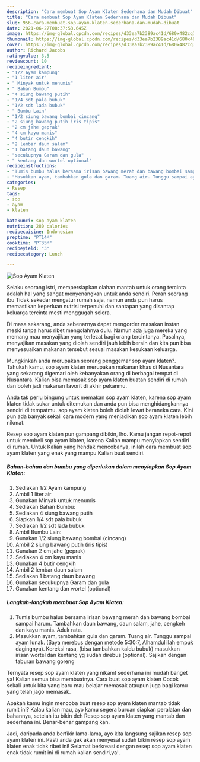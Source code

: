 ```yaml
---
description: "Cara membuat Sop Ayam Klaten Sederhana dan Mudah Dibuat"
title: "Cara membuat Sop Ayam Klaten Sederhana dan Mudah Dibuat"
slug: 956-cara-membuat-sop-ayam-klaten-sederhana-dan-mudah-dibuat
date: 2021-06-27T08:37:53.645Z
image: https://img-global.cpcdn.com/recipes/d33ea7b2389ac41d/680x482cq70/sop-ayam-klaten-foto-resep-utama.jpg
thumbnail: https://img-global.cpcdn.com/recipes/d33ea7b2389ac41d/680x482cq70/sop-ayam-klaten-foto-resep-utama.jpg
cover: https://img-global.cpcdn.com/recipes/d33ea7b2389ac41d/680x482cq70/sop-ayam-klaten-foto-resep-utama.jpg
author: Richard Jacobs
ratingvalue: 3.5
reviewcount: 10
recipeingredient:
- "1/2 Ayam kampung"
- "1 liter air"
- " Minyak untuk menumis"
- " Bahan Bumbu"
- "4 siung bawang putih"
- "1/4 sdt pala bubuk"
- "1/2 sdt lada bubuk"
- " Bumbu Lain"
- "1/2 siung bawang bombai cincang"
- "2 siung bawang putih iris tipis"
- "2 cm jahe geprak"
- "4 cm kayu manis"
- "4 butir cengkih"
- "2 lembar daun salam"
- "1 batang daun bawang"
- "secukupnya Garam dan gula"
- " kentang dan wortel optional"
recipeinstructions:
- "Tumis bumbu halus bersama irisan bawang merah dan bawang bombai sampai harum. Tambahkan daun bawang, daun salam, jahe, cengkeh dan kayu manis. Aduk rata."
- "Masukkan ayam, tambahkan gula dan garam. Tuang air. Tunggu sampai ayam lunak. (Saya merebus dengan metode 5:30:7, Alhamdulillah empuk dagingnya). Koreksi rasa, (bisa tambahkan kaldu bubuk) masukkan irisan wortel dan kentang yg sudah direbus (optional). Sajikan dengan taburan bawang goreng"
categories:
- Resep
tags:
- sop
- ayam
- klaten

katakunci: sop ayam klaten 
nutrition: 280 calories
recipecuisine: Indonesian
preptime: "PT14M"
cooktime: "PT35M"
recipeyield: "3"
recipecategory: Lunch

---
```



![Sop Ayam Klaten](https://img-global.cpcdn.com/recipes/d33ea7b2389ac41d/680x482cq70/sop-ayam-klaten-foto-resep-utama.jpg)

Selaku seorang istri, mempersiapkan olahan mantab untuk orang tercinta adalah hal yang sangat menyenangkan untuk anda sendiri. Peran seorang ibu Tidak sekedar mengatur rumah saja, namun anda pun harus memastikan keperluan nutrisi terpenuhi dan santapan yang disantap keluarga tercinta mesti menggugah selera.

Di masa  sekarang, anda sebenarnya dapat mengorder masakan instan meski tanpa harus ribet mengolahnya dulu. Namun ada juga mereka yang memang mau menyajikan yang terlezat bagi orang tercintanya. Pasalnya, menyajikan masakan yang diolah sendiri jauh lebih bersih dan kita pun bisa menyesuaikan makanan tersebut sesuai masakan kesukaan keluarga. 



Mungkinkah anda merupakan seorang penggemar sop ayam klaten?. Tahukah kamu, sop ayam klaten merupakan makanan khas di Nusantara yang sekarang digemari oleh kebanyakan orang di berbagai tempat di Nusantara. Kalian bisa memasak sop ayam klaten buatan sendiri di rumah dan boleh jadi makanan favorit di akhir pekanmu.

Anda tak perlu bingung untuk memakan sop ayam klaten, karena sop ayam klaten tidak sukar untuk ditemukan dan anda pun bisa menghidangkannya sendiri di tempatmu. sop ayam klaten boleh diolah lewat beraneka cara. Kini pun ada banyak sekali cara modern yang menjadikan sop ayam klaten lebih nikmat.

Resep sop ayam klaten pun gampang dibikin, lho. Kamu jangan repot-repot untuk membeli sop ayam klaten, karena Kalian mampu menyiapkan sendiri di rumah. Untuk Kalian yang hendak mencobanya, inilah cara membuat sop ayam klaten yang enak yang mampu Kalian buat sendiri.

<!--inarticleads1-->

##### Bahan-bahan dan bumbu yang diperlukan dalam menyiapkan Sop Ayam Klaten:

1. Sediakan 1/2 Ayam kampung
1. Ambil 1 liter air
1. Gunakan  Minyak untuk menumis
1. Sediakan  Bahan Bumbu:
1. Sediakan 4 siung bawang putih
1. Siapkan 1/4 sdt pala bubuk
1. Sediakan 1/2 sdt lada bubuk
1. Ambil  Bumbu Lain:
1. Gunakan 1/2 siung bawang bombai (cincang)
1. Ambil 2 siung bawang putih (iris tipis)
1. Gunakan 2 cm jahe (geprak)
1. Sediakan 4 cm kayu manis
1. Gunakan 4 butir cengkih
1. Ambil 2 lembar daun salam
1. Sediakan 1 batang daun bawang
1. Gunakan secukupnya Garam dan gula
1. Gunakan  kentang dan wortel (optional)




<!--inarticleads2-->

##### Langkah-langkah membuat Sop Ayam Klaten:

1. Tumis bumbu halus bersama irisan bawang merah dan bawang bombai sampai harum. Tambahkan daun bawang, daun salam, jahe, cengkeh dan kayu manis. Aduk rata.
1. Masukkan ayam, tambahkan gula dan garam. Tuang air. Tunggu sampai ayam lunak. (Saya merebus dengan metode 5:30:7, Alhamdulillah empuk dagingnya). Koreksi rasa, (bisa tambahkan kaldu bubuk) masukkan irisan wortel dan kentang yg sudah direbus (optional). Sajikan dengan taburan bawang goreng




Ternyata resep sop ayam klaten yang nikamt sederhana ini mudah banget ya! Kalian semua bisa membuatnya. Cara buat sop ayam klaten Cocok sekali untuk kita yang baru mau belajar memasak ataupun juga bagi kamu yang telah jago memasak.

Apakah kamu ingin mencoba buat resep sop ayam klaten mantab tidak rumit ini? Kalau kalian mau, ayo kamu segera buruan siapkan peralatan dan bahannya, setelah itu bikin deh Resep sop ayam klaten yang mantab dan sederhana ini. Benar-benar gampang kan. 

Jadi, daripada anda berfikir lama-lama, ayo kita langsung sajikan resep sop ayam klaten ini. Pasti anda gak akan menyesal sudah bikin resep sop ayam klaten enak tidak ribet ini! Selamat berkreasi dengan resep sop ayam klaten enak tidak rumit ini di rumah kalian sendiri,ya!.

